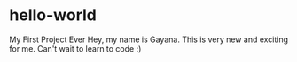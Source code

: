 # hello-world
My First Project Ever
Hey, my name is Gayana. This is very new and exciting for me. Can't wait to learn to code :)
